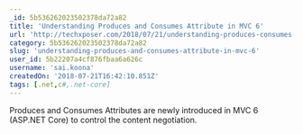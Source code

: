 ```yaml
---
_id: 5b536262023502378da72a82
title: 'Understanding Produces and Consumes Attribute in MVC 6'
url: 'http://techxposer.com/2018/07/21/understanding-produces-consumes-attribute-mvc-6/'
category: 5b536262023502378da72a82
slug: 'understanding-produces-and-consumes-attribute-in-mvc-6'
user_id: 5b22207a4cf876fbaa6a626c
username: 'sai.koona'
createdOn: '2018-07-21T16:42:10.851Z'
tags: [.net,c#,.net-core]
---
```


Produces and Consumes Attributes are newly introduced in MVC 6 (ASP.NET Core) to control the content negotiation.
